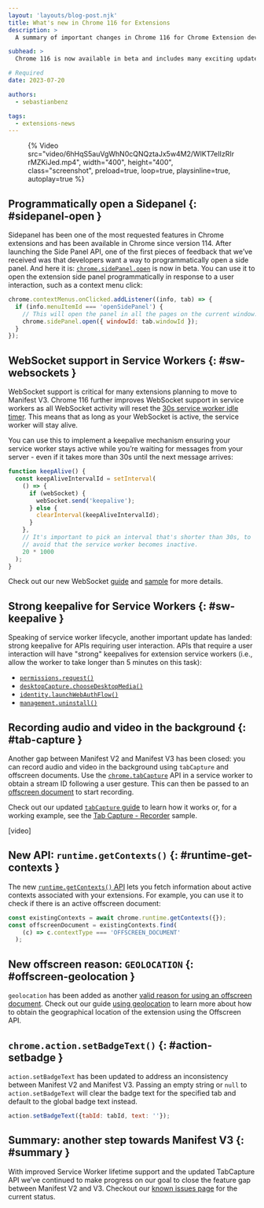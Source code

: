 ```yaml
---
layout: 'layouts/blog-post.njk'
title: What's new in Chrome 116 for Extensions
description: >
  A summary of important changes in Chrome 116 for Chrome Extension developers.

subhead: >
  Chrome 116 is now available in beta and includes many exciting updates for Chrome Extension developers. Let’s take a quick look at what’s new.

# Required
date: 2023-07-20

authors:
  - sebastianbenz

tags:
  - extensions-news
---
```

<style>
video {
  max-width: 400px;
}
</style>

<figure>
{% Video src="video/6hHqS5auVgWhN0cQNQztaJx5w4M2/WlKT7eIIzRIrrMZKiJed.mp4", width="400", height="400", class="screenshot", preload=true, loop=true, playsinline=true, autoplay=true %}
</figure>

## Programmatically open a Sidepanel {: #sidepanel-open }

Sidepanel has been one of the most requested features in Chrome extensions and has been available in Chrome since version 114. After launching the Side Panel API, one of the first pieces of feedback that we’ve received was that developers want a way to programmatically open a side panel. And here it is: [`chrome.sidePanel.open`](chrome-sidepanel-open) is now in beta. You can use it to open the extension side panel programmatically in response to a user interaction, such as a context menu click:

```js
chrome.contextMenus.onClicked.addListener((info, tab) => {
  if (info.menuItemId === 'openSidePanel') {
    // This will open the panel in all the pages on the current window.
    chrome.sidePanel.open({ windowId: tab.windowId });
  }
});
```

## WebSocket support in Service Workers {: #sw-websockets }

WebSocket support is critical for many extensions planning to move to Manifest V3. Chrome 116 further improves WebSocket support in service workers as all WebSocket activity will reset the [30s service worker idle timer][sw-lifecycle]. This means that as long as your WebSocket is active, the service worker will stay alive. 

You can use this to implement a keepalive mechanism ensuring your service worker stays active while you’re waiting for messages from your server - even if it takes more than 30s until the next message arrives:

```js
function keepAlive() {
  const keepAliveIntervalId = setInterval(
    () => {
      if (webSocket) {
        webSocket.send('keepalive');
      } else {
        clearInterval(keepAliveIntervalId);
      }
    },
    // It's important to pick an interval that's shorter than 30s, to
    // avoid that the service worker becomes inactive.
    20 * 1000
  );
}
```

Check out our new WebSocket [guide](websocket-guide) and [sample](websocket-sample) for more details.

## Strong keepalive for Service Workers {: #sw-keepalive }

Speaking of service worker lifecycle, another important update has landed: strong keepalive for APIs requiring user interaction. APIs that require a user interaction will have "strong" keepalives for extension service workers (i.e., allow the worker to take longer than 5 minutes on this task):

* [`permissions.request()`][permission-request]
* [`desktopCapture.chooseDesktopMedia()`][desktop-capture]
* [`identity.launchWebAuthFlow()`][identity-launchwebflow]
* [`management.uninstall()`][management-uninstall]

## Recording audio and video in the background {: #tab-capture }

Another gap between Manifest V2 and Manifest V3 has been closed: you can record audio and video in the background using `tabCapture` and offscreen documents. Use the [`chrome.tabCapture`][tabcapture] API in a service worker
to obtain a stream ID following a user gesture. This can then be passed to an [offscreen document](offscreen-document) to start recording.

Check out our updated [`tabCapture` guide][tabcapture-guide] to learn how it works or, for a working example,  see the [Tab Capture - Recorder][recorder-sample] sample.

[video]

## New API: `runtime.getContexts()` {: #runtime-get-contexts }

The new [`runtime.getContexts()` API](runtime-contexts) lets you fetch information about active contexts associated with your extensions. For example, you can use it to check if there is an active offscreen document:

```js
const existingContexts = await chrome.runtime.getContexts({});
const offscreenDocument = existingContexts.find(
    (c) => c.contextType === 'OFFSCREEN_DOCUMENT'
  );
``` 

## New offscreen reason: `GEOLOCATION` {: #offscreen-geolocation }

`geolocation` has been added as another [valid reason for using an offscreen document][offscreen-document-reasons]. Check out our guide [using geolocation][tut-geo] to learn more about how to obtain the geographical location of the extension using the Offscreen API.

## `chrome.action.setBadgeText()` {: #action-setbadge }

`action.setBadgeText` has been updated to address an inconsistency between Manifest V2 and Manifest V3. Passing an empty string or `null` to `action.setBadgeText`  will clear the badge text for the specified tab and default to the global badge text instead.

```js
action.setBadgeText({tabId: tabId, text: ''});

```

## Summary: another step towards Manifest V3 {: #summary }

With improved Service Worker lifetime support and the updated TabCapture API we’ve continued to make progress on our goal to close the feature gap between Manifest V2 and V3. Checkout our [known issues page][known-issues] for the current status. 



[chrome-sidepanel-open]: /docs/extensions/reference/sidePanel/#method-open
[desktop-capture]: /docs/extensions/reference/desktopCapture/#method-chooseDesktopMedia
[identity-launchwebflow]: /docs/extensions/reference/identity/#method-launchWebAuthFlow
[management-uninstall]: /docs/extensions/reference/management/#method-uninstall
[doc-native-msg]: /docs/extensions/mv3/nativeMessaging/
[known-issues]: /docs/extensions/migrating/known-issues/
[runtime-contexts]:/docs/extensions/reference/runtime/#method-getContexts
[offscreen-document]: /docs/extensions/reference/offscreen/
[offscreen-document-reasons]: /docs/extensions/reference/offscreen/#type-Reason
[permission-request]: /docs/extensions/reference/permissions/#method-request
[recorder-sample]: https://github.com/GoogleChrome/chrome-extensions-samples/tree/main/functional-samples/sample.tabcapture-recorder
[sw-lifecycle]: /docs/extensions/mv3/service_workers/service-worker-lifecycle/
[tabcapture]: /docs/extensions/reference/tabCapture
[tabcapture-guide]: /docs/extensions/mv3/screen_capture/
[tut-geo]: /docs/extensions/mv3/geolocation/
[websocket-guide]: TODO
[websocket-sample]: https://github.com/GoogleChrome/chrome-extensions-samples/tree/main/functional-samples/tutorial.websockets




